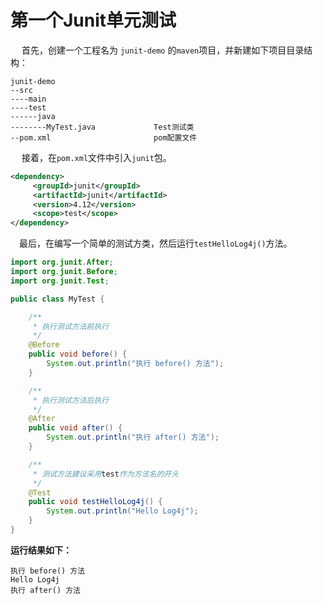 
# 第一个Junit单元测试

​	　首先，创建一个工程名为 `junit-demo` 的`maven`项目，并新建如下项目目录结构：

```
junit-demo
--src
----main
----test
------java
--------MyTest.java				Test测试类
--pom.xml						pom配置文件
```

​	　接着，在`pom.xml`文件中引入`junit`包。

```xml
<dependency>
     <groupId>junit</groupId>
     <artifactId>junit</artifactId>
     <version>4.12</version>
     <scope>test</scope>
</dependency>
```

​	　最后，在编写一个简单的测试方类，然后运行`testHelloLog4j()`方法。

```java
import org.junit.After;
import org.junit.Before;
import org.junit.Test;

public class MyTest {

    /**
     * 执行测试方法前执行
     */
    @Before
    public void before() {
        System.out.println("执行 before() 方法");
    }

    /**
     * 执行测试方法后执行
     */
    @After
    public void after() {
        System.out.println("执行 after() 方法");
    }

    /**
     * 测试方法建议采用test作为方法名的开头
     */
    @Test
    public void testHelloLog4j() {
        System.out.println("Hello Log4j");
    }
}
```

**运行结果如下：**

```
执行 before() 方法
Hello Log4j
执行 after() 方法
```


